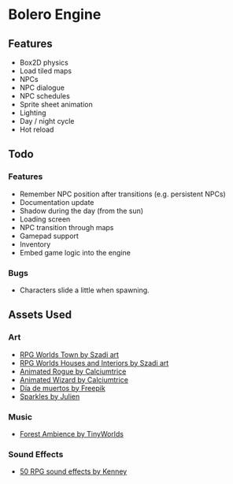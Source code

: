 # Bolero Engine

## Features

* Box2D physics
* Load tiled maps
* NPCs
* NPC dialogue
* NPC schedules
* Sprite sheet animation
* Lighting
* Day / night cycle
* Hot reload

## Todo

### Features

* Remember NPC position after transitions (e.g. persistent NPCs)
* Documentation update
* Shadow during the day (from the sun)
* Loading screen
* NPC transition through maps
* Gamepad support
* Inventory
* Embed game logic into the engine

### Bugs

* Characters slide a little when spawning.

## Assets Used

### Art

* [RPG Worlds Town by Szadi art](https://szadiart.itch.io/rpg-worlds-town)
* [RPG Worlds Houses and Interiors by Szadi art](https://szadiart.itch.io/rpg-worlds-houses-and-interiors)
* [Animated Rogue by Calciumtrice](https://opengameart.org/content/animated-rogue)
* [Animated Wizard by Calciumtrice](https://opengameart.org/content/animated-wizard)
* [Día de muertos by Freepik](https://www.flaticon.com/packs/dia-de-muertos-3)
* [Sparkles by Julien](https://opengameart.org/content/sparkles)

### Music

* [Forest Ambience by TinyWorlds](https://opengameart.org/content/forest-ambience)

### Sound Effects

* [50 RPG sound effects by Kenney](https://opengameart.org/content/50-rpg-sound-effects)